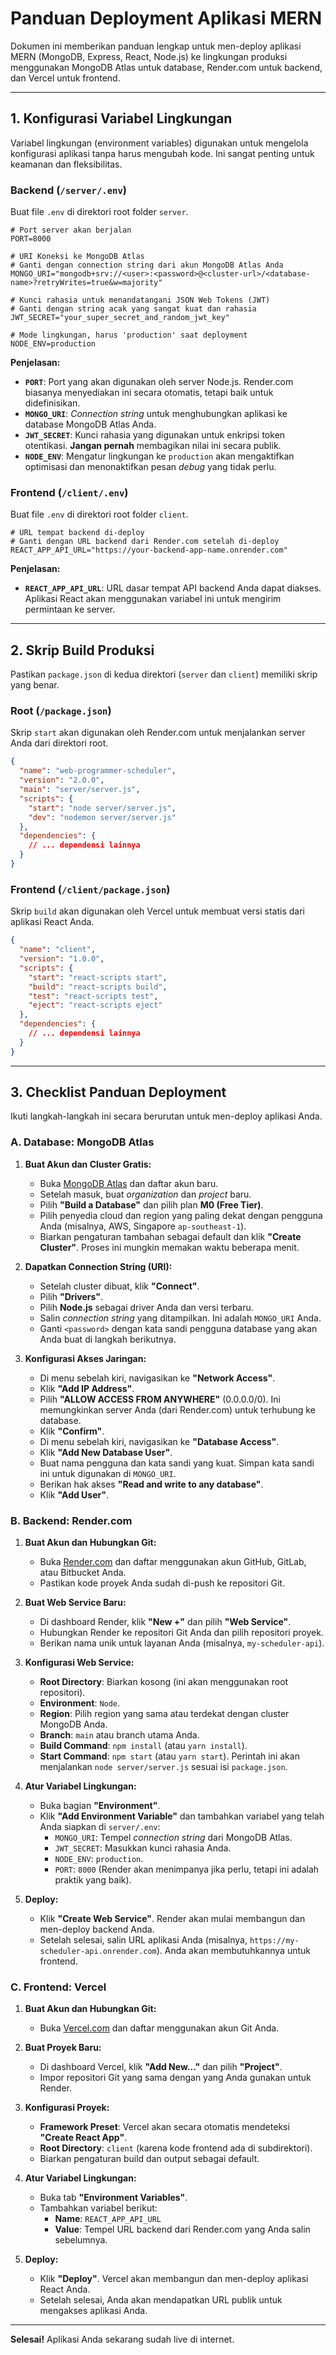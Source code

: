# Panduan Deployment Aplikasi MERN

Dokumen ini memberikan panduan lengkap untuk men-deploy aplikasi MERN (MongoDB, Express, React, Node.js) ke lingkungan produksi menggunakan MongoDB Atlas untuk database, Render.com untuk backend, dan Vercel untuk frontend.

---

## 1. Konfigurasi Variabel Lingkungan

Variabel lingkungan (environment variables) digunakan untuk mengelola konfigurasi aplikasi tanpa harus mengubah kode. Ini sangat penting untuk keamanan dan fleksibilitas.

### Backend (`/server/.env`)

Buat file `.env` di direktori root folder `server`.

```env
# Port server akan berjalan
PORT=8000

# URI Koneksi ke MongoDB Atlas
# Ganti dengan connection string dari akun MongoDB Atlas Anda
MONGO_URI="mongodb+srv://<user>:<password>@<cluster-url>/<database-name>?retryWrites=true&w=majority"

# Kunci rahasia untuk menandatangani JSON Web Tokens (JWT)
# Ganti dengan string acak yang sangat kuat dan rahasia
JWT_SECRET="your_super_secret_and_random_jwt_key"

# Mode lingkungan, harus 'production' saat deployment
NODE_ENV=production
```

**Penjelasan:**

- **`PORT`**: Port yang akan digunakan oleh server Node.js. Render.com biasanya menyediakan ini secara otomatis, tetapi baik untuk didefinisikan.
- **`MONGO_URI`**: _Connection string_ untuk menghubungkan aplikasi ke database MongoDB Atlas Anda.
- **`JWT_SECRET`**: Kunci rahasia yang digunakan untuk enkripsi token otentikasi. **Jangan pernah** membagikan nilai ini secara publik.
- **`NODE_ENV`**: Mengatur lingkungan ke `production` akan mengaktifkan optimisasi dan menonaktifkan pesan _debug_ yang tidak perlu.

### Frontend (`/client/.env`)

Buat file `.env` di direktori root folder `client`.

```env
# URL tempat backend di-deploy
# Ganti dengan URL backend dari Render.com setelah di-deploy
REACT_APP_API_URL="https://your-backend-app-name.onrender.com"
```

**Penjelasan:**

- **`REACT_APP_API_URL`**: URL dasar tempat API backend Anda dapat diakses. Aplikasi React akan menggunakan variabel ini untuk mengirim permintaan ke server.

---

## 2. Skrip Build Produksi

Pastikan `package.json` di kedua direktori (`server` dan `client`) memiliki skrip yang benar.

### Root (`/package.json`)

Skrip `start` akan digunakan oleh Render.com untuk menjalankan server Anda dari direktori root.

```json
{
  "name": "web-programmer-scheduler",
  "version": "2.0.0",
  "main": "server/server.js",
  "scripts": {
    "start": "node server/server.js",
    "dev": "nodemon server/server.js"
  },
  "dependencies": {
    // ... dependensi lainnya
  }
}
```

### Frontend (`/client/package.json`)

Skrip `build` akan digunakan oleh Vercel untuk membuat versi statis dari aplikasi React Anda.

```json
{
  "name": "client",
  "version": "1.0.0",
  "scripts": {
    "start": "react-scripts start",
    "build": "react-scripts build",
    "test": "react-scripts test",
    "eject": "react-scripts eject"
  },
  "dependencies": {
    // ... dependensi lainnya
  }
}
```

---

## 3. Checklist Panduan Deployment

Ikuti langkah-langkah ini secara berurutan untuk men-deploy aplikasi Anda.

### A. Database: MongoDB Atlas

1.  **Buat Akun dan Cluster Gratis:**

    - Buka [MongoDB Atlas](https://www.mongodb.com/cloud/atlas) dan daftar akun baru.
    - Setelah masuk, buat _organization_ dan _project_ baru.
    - Pilih **"Build a Database"** dan pilih plan **M0 (Free Tier)**.
    - Pilih penyedia cloud dan region yang paling dekat dengan pengguna Anda (misalnya, AWS, Singapore `ap-southeast-1`).
    - Biarkan pengaturan tambahan sebagai default dan klik **"Create Cluster"**. Proses ini mungkin memakan waktu beberapa menit.

2.  **Dapatkan Connection String (URI):**

    - Setelah cluster dibuat, klik **"Connect"**.
    - Pilih **"Drivers"**.
    - Pilih **Node.js** sebagai driver Anda dan versi terbaru.
    - Salin _connection string_ yang ditampilkan. Ini adalah `MONGO_URI` Anda.
    - Ganti `<password>` dengan kata sandi pengguna database yang akan Anda buat di langkah berikutnya.

3.  **Konfigurasi Akses Jaringan:**
    - Di menu sebelah kiri, navigasikan ke **"Network Access"**.
    - Klik **"Add IP Address"**.
    - Pilih **"ALLOW ACCESS FROM ANYWHERE"** (0.0.0.0/0). Ini memungkinkan server Anda (dari Render.com) untuk terhubung ke database.
    - Klik **"Confirm"**.
    - Di menu sebelah kiri, navigasikan ke **"Database Access"**.
    - Klik **"Add New Database User"**.
    - Buat nama pengguna dan kata sandi yang kuat. Simpan kata sandi ini untuk digunakan di `MONGO_URI`.
    - Berikan hak akses **"Read and write to any database"**.
    - Klik **"Add User"**.

### B. Backend: Render.com

1.  **Buat Akun dan Hubungkan Git:**

    - Buka [Render.com](https://render.com/) dan daftar menggunakan akun GitHub, GitLab, atau Bitbucket Anda.
    - Pastikan kode proyek Anda sudah di-push ke repositori Git.

2.  **Buat Web Service Baru:**

    - Di dashboard Render, klik **"New +"** dan pilih **"Web Service"**.
    - Hubungkan Render ke repositori Git Anda dan pilih repositori proyek.
    - Berikan nama unik untuk layanan Anda (misalnya, `my-scheduler-api`).

3.  **Konfigurasi Web Service:**

    - **Root Directory**: Biarkan kosong (ini akan menggunakan root repositori).
    - **Environment**: `Node`.
    - **Region**: Pilih region yang sama atau terdekat dengan cluster MongoDB Anda.
    - **Branch**: `main` atau branch utama Anda.
    - **Build Command**: `npm install` (atau `yarn install`).
    - **Start Command**: `npm start` (atau `yarn start`). Perintah ini akan menjalankan `node server/server.js` sesuai isi `package.json`.

4.  **Atur Variabel Lingkungan:**

    - Buka bagian **"Environment"**.
    - Klik **"Add Environment Variable"** dan tambahkan variabel yang telah Anda siapkan di `server/.env`:
      - `MONGO_URI`: Tempel _connection string_ dari MongoDB Atlas.
      - `JWT_SECRET`: Masukkan kunci rahasia Anda.
      - `NODE_ENV`: `production`.
      - `PORT`: `8000` (Render akan menimpanya jika perlu, tetapi ini adalah praktik yang baik).

5.  **Deploy:**
    - Klik **"Create Web Service"**. Render akan mulai membangun dan men-deploy backend Anda.
    - Setelah selesai, salin URL aplikasi Anda (misalnya, `https://my-scheduler-api.onrender.com`). Anda akan membutuhkannya untuk frontend.

### C. Frontend: Vercel

1.  **Buat Akun dan Hubungkan Git:**

    - Buka [Vercel.com](https://vercel.com/) dan daftar menggunakan akun Git Anda.

2.  **Buat Proyek Baru:**

    - Di dashboard Vercel, klik **"Add New..."** dan pilih **"Project"**.
    - Impor repositori Git yang sama dengan yang Anda gunakan untuk Render.

3.  **Konfigurasi Proyek:**

    - **Framework Preset**: Vercel akan secara otomatis mendeteksi **"Create React App"**.
    - **Root Directory**: `client` (karena kode frontend ada di subdirektori).
    - Biarkan pengaturan build dan output sebagai default.

4.  **Atur Variabel Lingkungan:**

    - Buka tab **"Environment Variables"**.
    - Tambahkan variabel berikut:
      - **Name**: `REACT_APP_API_URL`
      - **Value**: Tempel URL backend dari Render.com yang Anda salin sebelumnya.

5.  **Deploy:**
    - Klik **"Deploy"**. Vercel akan membangun dan men-deploy aplikasi React Anda.
    - Setelah selesai, Anda akan mendapatkan URL publik untuk mengakses aplikasi Anda.

---

**Selesai!** Aplikasi Anda sekarang sudah live di internet.
